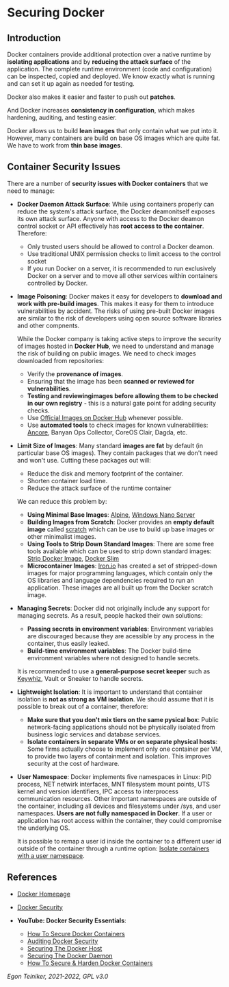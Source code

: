 # Securing Docker

## Introduction
Docker containers provide additional protection over a native runtime by **isolating applications** and by **reducing the 
attack surface** of the application.
The complete runtime environment (code and configuration) can be inspected, copied and deployed.
We know exactly what is running and can set it up again as needed for testing.

Docker also makes it easier and faster to push out **patches**.

And Docker increases **consistency in configuration**, which makes hardening, auditing, and testing easier.

Docker allows us to build **lean images** that only contain what we put into it.
However, many containers are build on base OS images which are quite fat. We have to work from **thin base images**.

## Container Security Issues

There are a number of **security issues with Docker containers** that we need to manage:
* **Docker Daemon Attack Surface**:
    While using containers properly can reduce the system's attack surface, the Docker deamonitself exposes its own 
    attack surface.
    Anyone with access to the Docker deamon control socket or API effectively has **root access to the container**.
    Therefore:
    * Only trusted users should be allowed to control a Docker deamon.
    * Use traditional UNIX permission checks to limit access to the control socket
    * If you run Docker on a server, it is recommended to run exclusively Docker on a server and to move all other 
    services within containers controlled by Docker.

* **Image Poisoning**:
    Docker makes it easy for developers to **download and work with pre-build images**.
    This makes it easy for them to introduce vulnerabilities by accident.
    The risks of using pre-built Docker images are similar to the risk of developers using open source software libraries and other compnents.
     
    While the Docker company is taking active steps to improve the security of images hosted in **Docker Hub**, we need to
    understand and manage the risk of building on public images.
    We need to check images downloaded from repositories:
    * Verify the **provenance of images**.
    * Ensuring that the image has been **scanned or reviewed for vulnerabilities**.
    * **Testing and reviewingimages before allowing them to be checked in our own registry**  - this is a natural gate 
    point for adding security checks.
    * Use [Official Images on Docker Hub](https://docs.docker.com/docker-hub/official_images/) whenever possible.
    * Use **automated tools** to check images for known vulnerabilities: [Ancore](https://github.com/anchore/anchore-engine), Banyan Ops Collector, CoreOS Clair, Dagda, etc.  
         
* **Limit Size of Images**:
    Many standard **images are fat** by default (in particular base OS images).
    They contain packages that we don't need and won't use. Cutting these packages out will:
    * Reduce the disk and memory footprint of the container. 
    * Shorten container load time.
    * Reduce the attack surface of the runtime container 
    
    We can reduce this problem by:
    * **Using Minimal Base Images**: [Alpine](https://hub.docker.com/_/alpine), [Windows Nano Server](https://hub.docker.com/_/microsoft-windows-nanoserver)  
    * **Building Images from Scratch**: Docker provides an **empty default image** called [scratch](https://hub.docker.com/_/scratch) which can be use
        to build up base images or other minimalist images.    
    * **Using Tools to Strip Down Standard Images**: There are some free tools available which can be used to strip down standard images: 
        [Strip Docker Image](https://github.com/mvanholsteijn/strip-docker-image), [Docker Slim](https://github.com/docker-slim/docker-slim)
    * **Microcontainer Images**: [Iron.io](https://blog.iron.io/microcontainers-tiny-portable-containers/) 
        has created a set of stripped-down images for major programming languages, which contain only the OS libraries and
        language dependencies required to run an application.
        These images are all built up from the Docker scratch image.
    
* **Managing Secrets**:
    Docker did not originally include any support for managing secrets.
    As a result, people hacked their own solutions:
    * **Passing secrets in environment variables**: Environment variables are discouraged because they are acessible by any
        process in the container, thus easily leaked.
    * **Build-time environment variables**: The Docker build-time environment variables where not designed to handle secrets.    
    
    It is recommended to use a **general-purpose secret keeper** such as 
    [Keywhiz](https://square.github.io/keywhiz/), Vault or Sneaker to handle secrets.
    
* **Lightweight Isolation**:
    It is important to understand that container isolation is **not as strong as VM isolation**.
    We should assume that it is possible to break out of a container, therefore:
    * **Make sure that you don't mix tiers on the same pysical box**: Public network-facing applications should not be
        physically isolated from business logic services and database services.
    * **Isolate containers in separate VMs or on separate physical hosts**: Some firms actually choose to implement only 
        one container per VM, to provide two layers of containment and isolation. 
        This improves security at the cost of hardware.    
    
* **User Namespace**:
    Docker implements five namespaces in Linux: PID process, NET netwirk interfaces, MNT filesystem mount points, 
    UTS kernel and version identifiers, IPC access to interprocess communication resources.
    Other important namespaces are outside of the container, including all devices and filesystems under /sys, and user 
    namespaces.
    **Users are not fully namespaced in Docker**. If a user or application has root access within the container, they could 
    compromise the underlying OS.
    
    It is possible to remap a user id inside the container to a different user id outside of the container through a 
    runtime option: [Isolate containers with a user namespace](https://docs.docker.com/engine/security/userns-remap/).
    
## References
* [Docker Homepage](https://www.docker.com/)

* [Docker Security](https://github.com/docker/labs/blob/master/security/README.md)

* **YouTube: Docker Security Essentials**:  
    * [How To Secure Docker Containers](https://youtu.be/KINjI1tlo2w)
    * [Auditing Docker Security](https://youtu.be/mQkVB6KMHCg)
    * [Securing The Docker Host](https://youtu.be/egqSNqNISz0)
    * [Securing The Docker Daemon](https://youtu.be/70QOBVwLyC0)
	* [How To Secure & Harden Docker Containers](https://youtu.be/CQLtT_qeB40)
	

*Egon Teiniker, 2021-2022, GPL v3.0*
